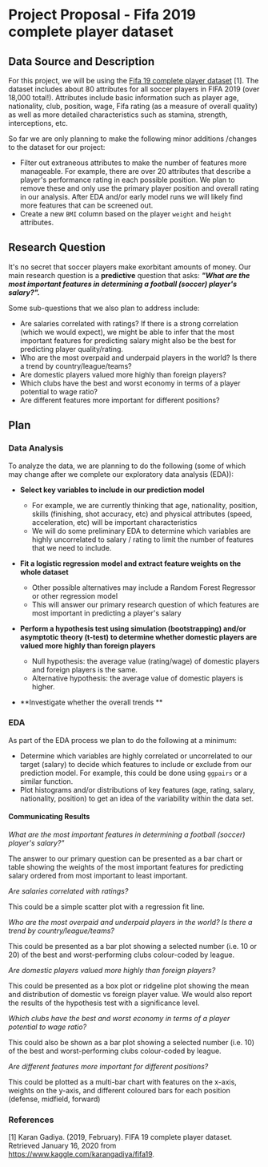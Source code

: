 # Project Proposal - Fifa 2019 complete player dataset

## Data Source and Description

For this project, we will be using the [Fifa 19 complete player dataset](https://www.kaggle.com/karangadiya/fifa19) [1].  The dataset includes about 80 attributes for all soccer players in FIFA 2019 (over 18,000 total!).  Attributes include basic information such as player age, nationality, club, position, wage, Fifa rating (as a measure of overall quality) as well as more detailed characteristics such as stamina, strength, interceptions, etc.  

So far we are only planning to make the following minor additions /changes to the dataset for our project:
 - Filter out extraneous attributes to make the number of features more manageable. For example, there are over 20 attributes that describe a player's performance rating in each possible position.  We plan to remove these and only use the primary player position and overall rating in our analysis.  After EDA and/or early model runs we will likely find more features that can be screened out.
 - Create a new `BMI` column based on the player `weight` and `height` attributes.

## Research Question

It's no secret that soccer players make exorbitant amounts of money.  Our main research question is a **predictive** question that asks: ***"What are the most important features in determining a football (soccer) player's salary?".***

Some sub-questions that we also plan to address include:
 - Are salaries correlated with ratings? If there is a strong correlation (which we would expect), we might be able to infer that the most important features for predicting salary might also be the best for predicting player quality/rating.
 - Who are the most overpaid and underpaid players in the world? Is there a trend by country/league/teams?
 - Are domestic players valued more highly than foreign players?
 - Which clubs have the best and worst economy in terms of a player potential to wage ratio?
 - Are different features more important for different positions?

## Plan

### Data Analysis

To analyze the data, we are planning to do the following (some of which may change after we complete our exploratory data analysis (EDA)):

- **Select key variables to include in our prediction model**
    - For example, we are currently thinking that age, nationality, position, skills (finishing, shot accuracy, etc) and physical attributes (speed, acceleration, etc) will be important characteristics
    - We will do some preliminary EDA to determine which variables are highly uncorrelated to salary / rating to limit the number of features that we need to include.

- **Fit a logistic regression model and extract feature weights on the whole dataset**
    - Other possible alternatives may include a Random Forest Regressor or other regression model
    - This will answer our primary research question of which features are most important in predicting a player's salary

- **Perform a hypothesis test using simulation (bootstrapping) and/or asymptotic theory (t-test) to determine whether domestic players are valued more highly than foreign players**
    - Null hypothesis: the average value (rating/wage) of domestic players and foreign players is the same.
    - Alternative hypothesis: the average value of domestic players is higher.

- **Investigate whether the overall trends **

### EDA

As part of the EDA process we plan to do the following at a minimum: 
- Determine which variables are highly correlated or uncorrelated to our target (salary) to decide which features to include or exclude from our prediction model.  For example, this could be done using `ggpairs` or a similar function.
- Plot histograms and/or distributions of key features (age, rating, salary, nationality, position) to get an idea of the variability within the data set.

#### Communicating Results

*What are the most important features in determining a football (soccer) player's salary?"*

The answer to our primary question can be presented as a bar chart or table showing the weights of the most important features for predicting salary ordered from most important to least important.

*Are salaries correlated with ratings?*

This could be a simple scatter plot with a regression fit line.

*Who are the most overpaid and underpaid players in the world? Is there a trend by country/league/teams?*

This could be presented as a bar plot showing a selected number (i.e. 10 or 20) of the best and worst-performing clubs colour-coded by league.

*Are domestic players valued more highly than foreign players?*
 
 This could be presented as a box plot or ridgeline plot showing the mean and distribution of domestic vs foreign player value.  We would also report the results of the hypothesis test with a significance level.
 
 *Which clubs have the best and worst economy in terms of a player potential to wage ratio?*

This could also be shown as a bar plot showing a selected number (i.e. 10) of the best and worst-performing clubs colour-coded by league.

 *Are different features more important for different positions?*

This could be plotted as a multi-bar chart with features on the x-axis, weights on the y-axis, and different coloured bars for each position (defense, midfield, forward)



### References

[1] Karan Gadiya. (2019, February). FIFA 19 complete player dataset. Retrieved January 16, 2020 from https://www.kaggle.com/karangadiya/fifa19.


